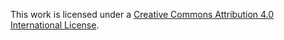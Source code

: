 This work is licensed under a
[Creative Commons Attribution 4.0 International License][cc-by].

[cc-by]: http://creativecommons.org/licenses/by/4.0/
